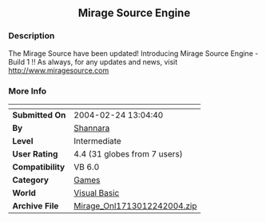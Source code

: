 ﻿<div align="center">

## Mirage Source Engine


</div>

### Description

The Mirage Source have been updated! Introducing Mirage Source Engine - Build 1 !! As always, for any updates and news, visit http://www.miragesource.com
 
### More Info
 


<span>             |<span>
---                |---
**Submitted On**   |2004-02-24 13:04:40
**By**             |[Shannara](https://github.com/Planet-Source-Code/PSCIndex/blob/master/ByAuthor/shannara.md)
**Level**          |Intermediate
**User Rating**    |4.4 (31 globes from 7 users)
**Compatibility**  |VB 6\.0
**Category**       |[Games](https://github.com/Planet-Source-Code/PSCIndex/blob/master/ByCategory/games__1-38.md)
**World**          |[Visual Basic](https://github.com/Planet-Source-Code/PSCIndex/blob/master/ByWorld/visual-basic.md)
**Archive File**   |[Mirage\_Onl1713012242004\.zip](https://github.com/Planet-Source-Code/shannara-mirage-source-engine__1-51979/archive/master.zip)








